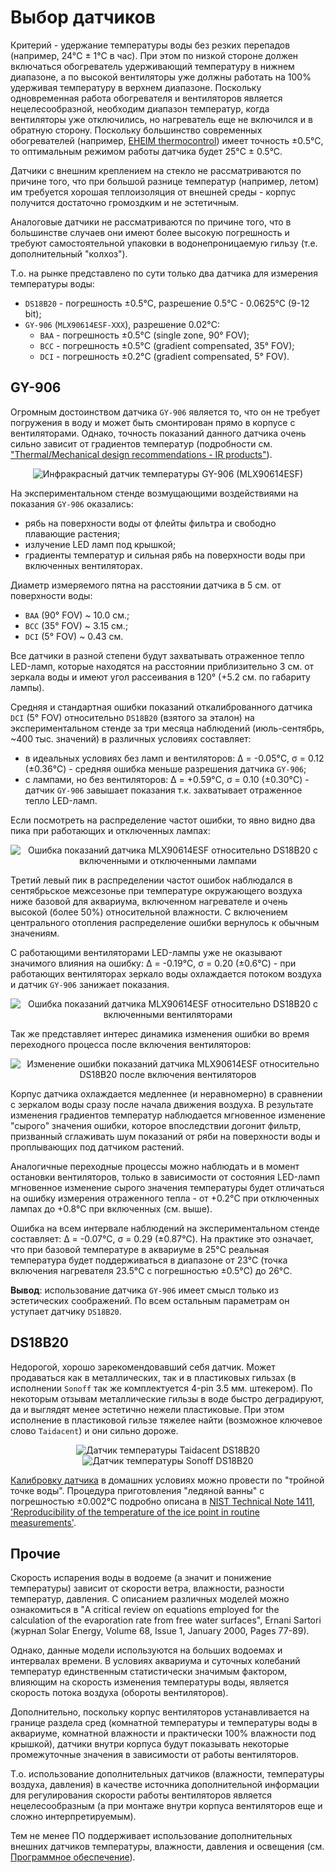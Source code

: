 # Выбор датчиков

Критерий - удержание температуры воды без резких перепадов (например, 24°C ± 1°C в час). При этом по низкой стороне должен включаться обогреватель удерживающий температуру в нижнем диапазоне, а по высокой вентиляторы уже должны работать на 100% удерживая температуру в верхнем диапазоне. Поскольку одновременная работа обогревателя и вентиляторов является нецелесообразной, необходим диапазон температур, когда вентиляторы уже отключились, но нагреватель еще не включился и в обратную сторону. Поскольку большинство современных обогревателей (например, [EHEIM thermocontrol](https://eheim.com/en_GB/aquatics/technology/aquarium-heaters/thermocontrol-e/thermocontrol-e-100)) имеет точность ±0.5°C, то оптимальным режимом работы датчика будет 25°C ± 0.5°C.

Датчики с внешним креплением на стекло не рассматриваются по причине того, что при большой разнице температур (например, летом) им требуется хорошая теплоизоляция от внешней среды - корпус получится достаточно громоздким и не эстетичным.

Аналоговые датчики не рассматриваются по причине того, что в большинстве случаев они имеют более высокую погрешность и требуют самостоятельной упаковки в водонепроницаемую гильзу (т.е. дополнительный "колхоз").

Т.о. на рынке представлено по сути только два датчика для измерения температуры воды:

* `DS18B20` - погрешность ±0.5°C, разрешение 0.5°C - 0.0625°C (9-12 bit);
* `GY-906` (`MLX90614ESF-XXX`), разрешение 0.02°C:
  * `BAA` - погрешность ±0.5°C (single zone, 90° FOV);
  * `BCC` - погрешность ±0.5°C (gradient compensated, 35° FOV);
  * `DCI` - погрешность ±0.2°C (gradient compensated, 5° FOV).

## GY-906

Огромным достоинством датчика `GY-906` является то, что он не требует погружения в воду и может быть смонтирован прямо в корпусе с вентиляторами. Однако, точность показаний данного датчика очень сильно зависит от градиентов температур (подробности см. ["Thermal/Mechanical design recommendations - IR products"](https://www.melexis.com/en/documents/documentation/application-notes/application-note-thermal-mechanical-design-recommendations-ir-products)).

<p align='center'>
<img src='https://user-images.githubusercontent.com/802583/176477094-f5bf7147-70e4-43d1-a71e-466fc770dcf4.jpg' alt='Инфракрасный датчик температуры GY-906 (MLX90614ESF)' title='Инфракрасный датчик температуры GY-906 (MLX90614ESF)'>
</p>

На экспериментальном стенде возмущающими воздействиями на показания `GY-906` оказались:

* рябь на поверхности воды от флейты фильтра и свободно плавающие растения;
* излучение LED ламп под крышкой;
* градиенты температур и сильная рябь на поверхности воды при включенных вентиляторах.

Диаметр измеряемого пятна на расстоянии датчика в 5 см. от поверхности воды:

* `BAA` (90° FOV) ~ 10.0 см.;
* `BCC` (35° FOV) ~ 3.15 см.;
* `DCI` (5° FOV)  ~ 0.43 см.

Все датчики в разной степени будут захватывать отраженное тепло LED-ламп, которые находятся на расстоянии приблизительно 3 см. от зеркала воды и имеют угол рассеивания в 120° (+5.2 см. по габариту лампы).

Средняя и стандартная ошибки показаний откалиброванного датчика `DCI` (5° FOV) относительно `DS18B20` (взятого за эталон) на экспериментальном стенде за три месяца наблюдений (июль-сентябрь, ~400 тыс. значений) в различных условиях составляет:

* в идеальных условиях без ламп и вентиляторов: Δ = -0.05°C, σ = 0.12 (±0.36°C) - средняя ошибка меньше разрешения датчика `GY-906`;
* с лампами, но без вентиляторов: Δ = +0.59°C, σ = 0.10 (±0.30°C) - датчик `GY-906` завышает показания т.к. захватывает отраженное тепло LED-ламп.

Если посмотреть на распределение частот ошибки, то явно видно два пика при работающих и отключенных лампах:

<p align='center'>
<img src='https://user-images.githubusercontent.com/802583/193416302-1094a08d-c19b-4fe7-85d5-1e8db1934f38.png' alt='Ошибка показаний датчика MLX90614ESF относительно DS18B20 с включенными и отключенными лампами' title='Ошибка показаний датчика MLX90614ESF относительно DS18B20 с включенными и отключенными лампами'>
</p>

Третий левый пик в распределении частот ошибок наблюдался в сентябрьское межсезонье при температуре окружающего воздуха ниже базовой для аквариума, включенном нагревателе и очень высокой (более 50%) относительной влажности. С включением центрального отопления распределение ошибки вернулось к обычным значениям.

С работающими вентиляторами LED-лампы уже не оказывают значимого влияния на ошибку: Δ = -0.19°C, σ = 0.20 (±0.6°C) - при работающих вентиляторах зеркало воды охлаждается потоком воздуха и датчик `GY-906` занижает показания.

<p align='center'>
<img src='https://user-images.githubusercontent.com/802583/193419477-05bb6db1-d814-4b8c-9033-8a739bb2c6c4.png' alt='Ошибка показаний датчика MLX90614ESF относительно DS18B20 с включенными вентиляторами' title='Ошибка показаний датчика MLX90614ESF относительно DS18B20 с включенными вентиляторами'>
</p>

Так же представляет интерес динамика изменения ошибки во время переходного процесса после включения вентиляторов:

<p align='center'>
<img src='https://user-images.githubusercontent.com/802583/193423167-d99b82a1-4650-499b-9052-245b11cf4923.png' alt='Изменение ошибки показаний датчика MLX90614ESF относительно DS18B20 после включения вентиляторов' title='Изменение ошибки показаний датчика MLX90614ESF относительно DS18B20 после включения вентиляторов'>
</p>

Корпус датчика охлаждается медленнее (и неравномерно) в сравнении с зеркалом воды сразу после начала движения воздуха. В результате изменения градиентов температур наблюдается мгновенное изменение "сырого" значения ошибки, которое впоследствии догонит фильтр, призванный сглаживать шум показаний от ряби на поверхности воды и проплывающих под датчиком растений.

Аналогичные переходные процессы можно наблюдать и в момент остановки вентиляторов, только в зависимости от состояния LED-ламп мгновенное изменение сырого значения температуры будет отличаться на ошибку измерения отраженного тепла - от +0.2°C при отключенных лампах до +0.8°C при включенных (см. выше).

Ошибка на всем интервале наблюдений на экспериментальном стенде составляет: Δ = -0.07°C, σ = 0.29 (±0.87°C). На практике это означает, что при базовой температуре в аквариуме в 25°C реальная температура будет поддерживаться в диапазоне от 23°C (точка включения нагревателя 23.5°C с погрешностью ±0.5°C) до 26°C.

**Вывод**: использование датчика `GY-906` имеет смысл только из эстетических соображений. По всем остальным параметрам он уступает датчику `DS18B20`.

## DS18B20

Недорогой, хорошо зарекомендовавший себя датчик. Может продаваться как в металлических, так и в пластиковых гильзах (в исполнении `Sonoff` так же комплектуется 4-pin 3.5 мм. штекером). По некоторым отзывам металлические гильзы в воде быстро деградируют, да и выглядят менее эстетично нежели пластиковые. При этом исполнение в пластиковой гильзе тяжелее найти (возможное ключевое слово `Taidacent`) и они сильно дороже.

<p align='center'>
<img src='https://user-images.githubusercontent.com/802583/176454294-fe8db34e-dad3-4ecc-89b3-c7a3c1a94082.jpg' alt='Датчик температуры Taidacent DS18B20' title='Датчик температуры Taidacent DS18B20'>
<img src='https://user-images.githubusercontent.com/802583/176454288-ba2da170-ebb5-49fd-b607-00f94f304944.jpg' alt='Датчик температуры Sonoff DS18B20' title='Датчик температуры Sonoff DS18B20'>
</p>

[Калибровку датчика](https://www.kandrsmith.org/RJS/Misc/Thermometers/absolute_ds18b20.html) в домашних условиях можно провести по "тройной точке воды". Процедура приготовления "ледяной ванны" с погрешностью ±0.002°C подробно описана в [NIST Technical Note 1411, 'Reproducibility of the temperature of the ice point in routine measurements'](https://nvlpubs.nist.gov/nistpubs/Legacy/TN/nbstechnicalnote1411.pdf).

## Прочие

Скорость испарения воды в водоеме (а значит и понижение температуры) зависит от скорости ветра, влажности, разности температур, давления. С описанием различных моделей можно ознакомиться в "A critical review on equations employed for the calculation of the evaporation rate from free water surfaces", Ernani Sartori (журнал Solar Energy, Volume 68, Issue 1, January 2000, Pages 77-89).

Однако, данные модели используются на больших водоемах и интервалах времени. В условиях аквариума и суточных колебаний температур единственным статистически значимым фактором, влияющим на скорость изменения температуры воды, является скорость потока воздуха (обороты вентиляторов).

Дополнительно, поскольку корпус вентиляторов устанавливается на границе раздела сред (комнатной температуры и температуры воды в аквариуме, комнатной влажности и практически 100% влажности под крышкой), датчики внутри корпуса будут показывать некоторые промежуточные значения в зависимости от работы вентиляторов.

Т.о. использование дополнительных датчиков (влажности, температуры воздуха, давления) в качестве источника дополнительной информации для регулирования скорости работы вентиляторов является нецелесообразным (а при монтаже внутри корпуса вентиляторов еще и сложно интерпретируемым).

Тем не менее ПО поддерживает использование дополнительных внешних датчиков температуры, влажности, давления и освещения (см. [Программное обеспечение](software.md)).
